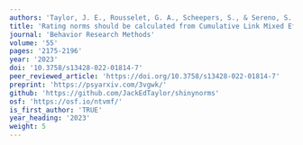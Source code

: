 ```yaml
---
authors: 'Taylor, J. E., Rousselet, G. A., Scheepers, S., & Sereno, S. C.'
title: 'Rating norms should be calculated from Cumulative Link Mixed Effects Models.'
journal: 'Behavior Research Methods'
volume: '55'
pages: '2175-2196'
year: '2023'
doi: '10.3758/s13428-022-01814-7'
peer_reviewed_article: 'https://doi.org/10.3758/s13428-022-01814-7'
preprint: 'https://psyarxiv.com/3vgwk/'
github: 'https://github.com/JackEdTaylor/shinynorms'
osf: 'https://osf.io/ntvmf/'
is_first_author: 'TRUE'
year_heading: '2023'
weight: 5
---
```

